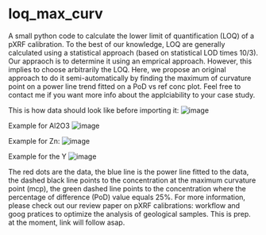 # loq_max_curv
A small python code to calculate the lower limit of quantification (LOQ) of a pXRF calibration. To the best of our knowledge, LOQ are generally calculated using a statistical approach (based on statistical LOD times 10/3). Our appraoch is to determine it using an emprical approach. However, this implies to choose arbitrarily the LOQ. Here, we propose an original approach to do it semi-automatically by finding the maximum of curvature point on a power line trend fitted on a PoD vs ref conc plot. Feel free to contact me if you want more info about the applciability to your case study.

This is how data should look like before importing it:
![image](https://user-images.githubusercontent.com/14851413/138432440-fea9e5ea-078c-4489-b4a1-a2102c6b95d0.png)

Example for Al2O3
![image](https://user-images.githubusercontent.com/14851413/138432651-e42c2888-effd-45a9-b935-54a6db4d0a53.png)

Example for Zn: 
![image](https://user-images.githubusercontent.com/14851413/138432774-bcfc12cd-318d-46bf-8c46-a1e5c02e055d.png)

Example for the Y
![image](https://user-images.githubusercontent.com/14851413/138432898-fd1cf351-59e5-4c97-9e0e-d14dc666c870.png)

The red dots are the data, the blue line is the power line fitted to the data, the dashed black line points to the concentration at the maximum curvature point (mcp), the green dashed line points to the concentration where the percentage of difference (PoD) value equals 25%. For more information, please check out our review paper on pXRF calibrations: workflow and goog pratices to optimize the analysis of geological samples. This is prep. at the moment, link will follow asap.

